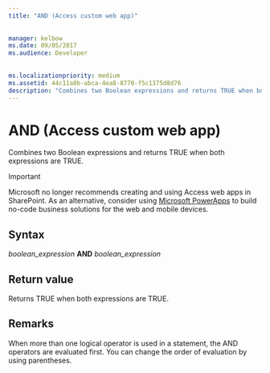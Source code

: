 ```yaml
---
title: "AND (Access custom web app)"
  
  
manager: kelbow
ms.date: 09/05/2017
ms.audience: Developer
 
  
ms.localizationpriority: medium
ms.assetid: 44c11a0b-abca-4ea8-8770-f5c1375d8d76
description: "Combines two Boolean expressions and returns TRUE when both expressions are TRUE."
---
```


# AND (Access custom web app)

Combines two Boolean expressions and returns TRUE when both expressions are TRUE. 
  
> [!IMPORTANT]
> Microsoft no longer recommends creating and using Access web apps in SharePoint. As an alternative, consider using [Microsoft PowerApps](https://powerapps.microsoft.com/en-us/) to build no-code business solutions for the web and mobile devices. 
  
## Syntax

 *boolean_expression* **AND** *boolean_expression* 
  
## Return value

Returns TRUE when both expressions are TRUE.
  
## Remarks

When more than one logical operator is used in a statement, the AND operators are evaluated first. You can change the order of evaluation by using parentheses.
  


